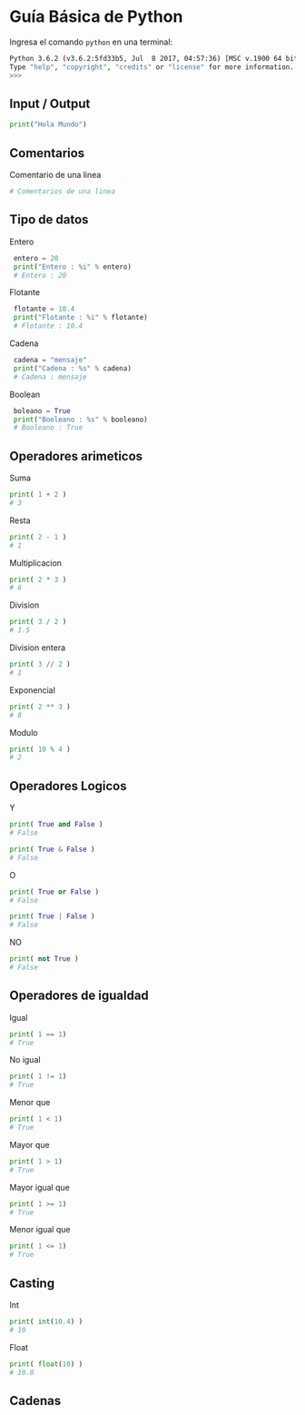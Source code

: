 # Guía Básica de Python


Ingresa el comando `python` en una terminal:

```bash
Python 3.6.2 (v3.6.2:5fd33b5, Jul  8 2017, 04:57:36) [MSC v.1900 64 bit (AMD64)] on win32
Type "help", "copyright", "credits" or "license" for more information.
>>>
```

## Input / Output
```python
print("Hola Mundo")
```

## Comentarios

Comentario de una linea
```python
# Comentarios de una linea
```

## Tipo de datos 

Entero
```python
 entero = 20
 print("Entero : %i" % entero)
 # Entero : 20
```

Flotante
```python
 flotante = 10.4
 print("Flotante : %i" % flotante)
 # Flotante : 10.4
```

Cadena
```python
 cadena = "mensaje"
 print("Cadena : %s" % cadena)
 # Cadena : mensaje
```

Boolean
```python
 boleano = True
 print("Booleano : %s" % booleano)
 # Booleano : True
```

## Operadores arimeticos

Suma
```python
print( 1 + 2 )
# 3
```

Resta
```python
print( 2 - 1 )
# 1
```

Multiplicacion
```python
print( 2 * 3 )
# 6
```

Division
```python
print( 3 / 2 )
# 1.5
```

Division entera
```python
print( 3 // 2 )
# 1
```

Exponencial
```python
print( 2 ** 3 )
# 8
```

Modulo
```python
print( 10 % 4 )
# 2
```

## Operadores Logicos

Y
```python
print( True and False )
# False

print( True & False )
# False
```

O
```python
print( True or False )
# False

print( True | False )
# False
```

NO
```python
print( not True )
# False
```


## Operadores de igualdad


Igual
```python
print( 1 == 1)
# True
```

No igual
```python
print( 1 != 1)
# True
```

Menor que
```python
print( 1 < 1)
# True
```

Mayor que
```python
print( 1 > 1)
# True
```

Mayor igual que
```python
print( 1 >= 1)
# True
```

Menor igual que
```python
print( 1 <= 1)
# True
```


## Casting 

Int
```python
print( int(10.4) )
# 10
```

Float
```python
print( float(10) )
# 10.0
```


## Cadenas




